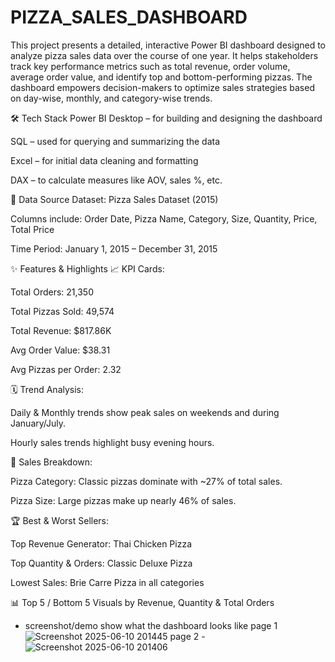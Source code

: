 # PIZZA_SALES_DASHBOARD
This project presents a detailed, interactive Power BI dashboard designed to analyze pizza sales data over the course of one year. It helps stakeholders track key performance metrics such as total revenue, order volume, average order value, and identify top and bottom-performing pizzas. The dashboard empowers decision-makers to optimize sales strategies based on day-wise, monthly, and category-wise trends.

🛠 Tech Stack
Power BI Desktop – for building and designing the dashboard

SQL – used for querying and summarizing the data

Excel – for initial data cleaning and formatting

DAX – to calculate measures like AOV, sales %, etc.

📂 Data Source
Dataset: Pizza Sales Dataset (2015)

Columns include: Order Date, Pizza Name, Category, Size, Quantity, Price, Total Price

Time Period: January 1, 2015 – December 31, 2015

✨ Features & Highlights
📈 KPI Cards:

Total Orders: 21,350

Total Pizzas Sold: 49,574

Total Revenue: $817.86K

Avg Order Value: $38.31

Avg Pizzas per Order: 2.32

🗓️ Trend Analysis:

Daily & Monthly trends show peak sales on weekends and during January/July.

Hourly sales trends highlight busy evening hours.

🍕 Sales Breakdown:

Pizza Category: Classic pizzas dominate with ~27% of total sales.

Pizza Size: Large pizzas make up nearly 46% of sales.

🏆 Best & Worst Sellers:

Top Revenue Generator: Thai Chicken Pizza

Top Quantity & Orders: Classic Deluxe Pizza

Lowest Sales: Brie Carre Pizza in all categories

📊 Top 5 / Bottom 5 Visuals by Revenue, Quantity & Total Orders

- screenshot/demo
show what the dashboard looks like page 1![Screenshot 2025-06-10 201445](https://github.com/user-attachments/assets/26ca97ec-f425-4939-a69c-21a1547f39d2)
page 2 - ![Screenshot 2025-06-10 201406](https://github.com/user-attachments/assets/9d5fb072-9110-4945-8c46-b3c2b2b5573d)
